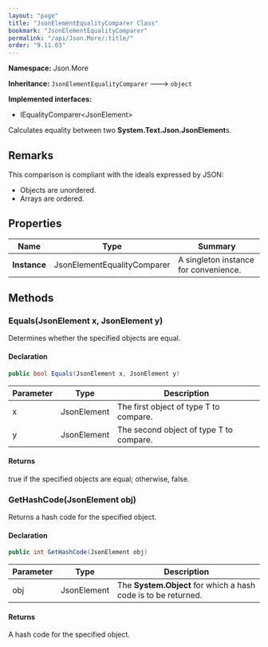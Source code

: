 ```yaml
---
layout: "page"
title: "JsonElementEqualityComparer Class"
bookmark: "JsonElementEqualityComparer"
permalink: "/api/Json.More/:title/"
order: "9.11.03"
---
```

**Namespace:** Json.More

**Inheritance:**
`JsonElementEqualityComparer`
 🡒 
`object`

**Implemented interfaces:**

- IEqualityComparer\<JsonElement\>

Calculates equality between two **System.Text.Json.JsonElement**s.

## Remarks

This comparison is compliant with the ideals expressed by JSON:
            
- Objects are unordered.
- Arrays are ordered.

## Properties

| Name | Type | Summary |
|---|---|---|
| **Instance** | JsonElementEqualityComparer | A singleton instance for convenience. |

## Methods

### Equals(JsonElement x, JsonElement y)

Determines whether the specified objects are equal.

#### Declaration

```c#
public bool Equals(JsonElement x, JsonElement y)
```

| Parameter | Type | Description |
|---|---|---|
| x | JsonElement | The first object of type T to compare. |
| y | JsonElement | The second object of type T to compare. |


#### Returns

true if the specified objects are equal; otherwise, false.

### GetHashCode(JsonElement obj)

Returns a hash code for the specified object.

#### Declaration

```c#
public int GetHashCode(JsonElement obj)
```

| Parameter | Type | Description |
|---|---|---|
| obj | JsonElement | The **System.Object** for which a hash code is to be returned. |


#### Returns

A hash code for the specified object.

